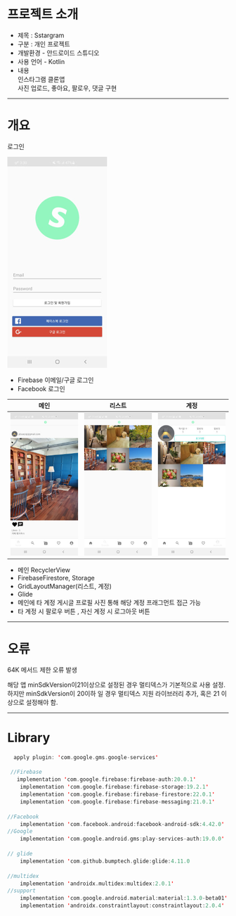 # 프로젝트 소개
- 제목 : Sstargram
- 구분 : 개인 프로젝트
- 개발환경 - 안드로이드 스튜디오
- 사용 언어 - Kotlin
- 내용  
인스타그램 클론앱   
사진 업로드, 좋아요, 팔로우, 댓글 구현

---
# 개요
로그인

![image1](https://github.com/jdsaeyqo/project-SNS/blob/master/app/src/main/res/drawable/sns_image_1.jpg)  

- Firebase 이메일/구글 로그인
- Facebook 로그인

메인 | 리스트 | 계정
:------:|:-------:|:------:|
![image3](https://github.com/jdsaeyqo/project-SNS/blob/master/app/src/main/res/drawable/sns_image_3.jpg)|![image2](https://github.com/jdsaeyqo/project-SNS/blob/master/app/src/main/res/drawable/sns_image_2.jpg)|![image5](https://github.com/jdsaeyqo/project-SNS/blob/master/app/src/main/res/drawable/sns_image_5.jpg)

- 메인 RecyclerView
- FirebaseFirestore, Storage
- GridLayoutManager(리스트, 계정)
- Glide
- 메인에 타 계정 게시글 프로필 사진 통해 해당 계정 프래그먼트 접근 가능 
- 타 계정 시 팔로우 버튼 , 자신 계정 시 로그아웃 버튼  
---
# 오류
64K 메서드 제한 오류 발생  

해당 앱 minSdkVersion이21이상으로 설정된 경우 멀티덱스가 기본적으로 사용 설정.  
하지만 minSdkVersion이 20이하 일 경우 멀티덱스 지원 라이브러리 추가, 혹은 21 이상으로 설정해야 함.  

---
# Library
~~~kotlin  
  apply plugin: 'com.google.gms.google-services'

 //Firebase
   implementation 'com.google.firebase:firebase-auth:20.0.1'
    implementation 'com.google.firebase:firebase-storage:19.2.1'
    implementation 'com.google.firebase:firebase-firestore:22.0.1'
    implementation 'com.google.firebase:firebase-messaging:21.0.1'
    
//Facebook
    implementation 'com.facebook.android:facebook-android-sdk:4.42.0'
//Google
    implementation 'com.google.android.gms:play-services-auth:19.0.0'
  
// glide
    implementation 'com.github.bumptech.glide:glide:4.11.0
    
//multidex
    implementation 'androidx.multidex:multidex:2.0.1'
//support
    implementation 'com.google.android.material:material:1.3.0-beta01'
    implementation 'androidx.constraintlayout:constraintlayout:2.0.4'
~~~







